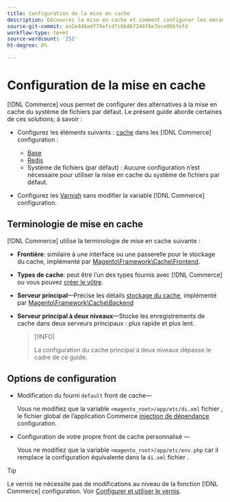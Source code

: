```yaml
---
title: Configuration de la mise en cache
description: Découvrez la mise en cache et comment configurer les mécanismes de mise en cache pour l’application Adobe Commerce et Magento Open Source.
source-git-commit: ee2e446edf79efcd7cbbd67248f8e7ece06bfefd
workflow-type: tm+mt
source-wordcount: '251'
ht-degree: 0%

---
```


# Configuration de la mise en cache

[!DNL Commerce] vous permet de configurer des alternatives à la mise en cache du système de fichiers par défaut. Le présent guide aborde certaines de ces solutions; à savoir :

- Configurez les éléments suivants : [cache](https://glossary.magento.com/cache) dans les [!DNL Commerce] configuration :

   - [Base](https://developer.adobe.com/commerce/php/development/cache/partial/database-caching/)
   - [Redis](config-redis.md)
   - Système de fichiers (par défaut) : Aucune configuration n’est nécessaire pour utiliser la mise en cache du système de fichiers par défaut.

- Configurez les [Varnish](config-varnish.md) sans modifier la variable [!DNL Commerce] configuration.

## Terminologie de mise en cache

[!DNL Commerce] utilise la terminologie de mise en cache suivante :

- **Frontière**: similaire à une interface ou une passerelle pour le stockage du cache, implémenté par [Magento\Framework\Cache\Frontend](https://github.com/magento/magento2/tree/2.4/lib/internal/Magento/Framework/Cache/Frontend).
- **Types de cache**: peut être l’un des types fournis avec [!DNL Commerce] ou vous pouvez [créer le vôtre](https://developer.adobe.com/commerce/php/development/cache/partial/cache-type/).
- **Serveur principal**—Précise les détails [stockage du cache](https://framework.zend.com/manual/1.12/en/zend.cache.backends.html), implémenté par [Magento\Framework\Cache\Backend](https://github.com/magento/magento2/tree/2.4/lib/internal/Magento/Framework/Cache/Backend)
- **Serveur principal à deux niveaux**—Stocke les enregistrements de cache dans deux serveurs principaux : plus rapide et plus lent.

   >[!INFO]
   >
   >La configuration du cache principal à deux niveaux dépasse le cadre de ce guide.

## Options de configuration

- Modification du fourni `default` front de cache—

   Vous ne modifiez que la variable `<magento_root>/app/etc/di.xml` fichier , le fichier global de l’application Commerce [injection de dépendance](https://glossary.magento.com/dependency-injection) configuration.

- Configuration de votre propre front de cache personnalisé —

   Vous ne modifiez que la variable `<magento_root>/app/etc/env.php` car il remplace la configuration équivalente dans la `di.xml` fichier .

>[!TIP]
>
>Le vernis ne nécessite pas de modifications au niveau de la fonction [!DNL Commerce] configuration. Voir [Configurer et utiliser le vernis](config-varnish.md).

